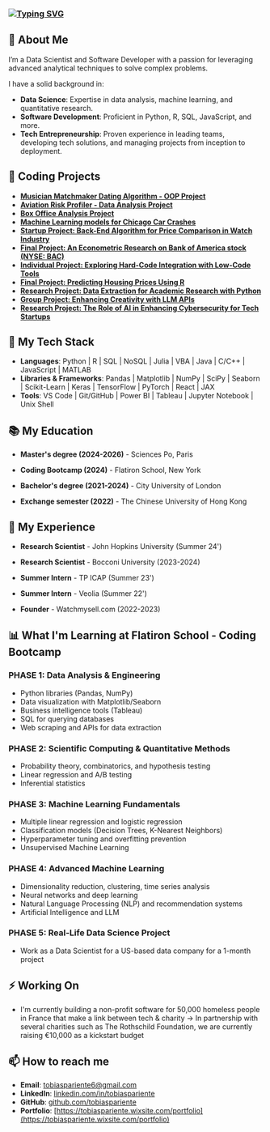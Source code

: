 ### [![Typing SVG](https://readme-typing-svg.herokuapp.com?font=Architects+Daughter&color=7AF79A&size=30&lines=Hello!+I'm+Tobias)](https://git.io/typing-svg)

## 🚀 About Me

I’m a Data Scientist and Software Developer with a passion for leveraging advanced analytical techniques to solve complex problems.

I have a solid background in:

- **Data Science**: Expertise in data analysis, machine learning, and quantitative research.
- **Software Development**: Proficient in Python, R, SQL, JavaScript, and more.
- **Tech Entrepreneurship**: Proven experience in leading teams, developing tech solutions, and managing projects from inception to deployment.

## 🌟 Coding Projects
- **[Musician Matchmaker Dating Algorithm - OOP Project](https://github.com/tobiaspariente/Musician-Matchmaking-OOP)**
- **[Aviation Risk Profiler - Data Analysis Project](https://github.com/tobiaspariente/Aircraft-Safety-USdata)**
- **[Box Office Analysis Project](https://github.com/tobiaspariente/BoxOffice-US)**
- **[Machine Learning models for Chicago Car Crashes](https://github.com/tobiaspariente/MLmodel-Chicago-Car-Crashes/tree/main)**
- **[Startup Project: Back-End Algorithm for Price Comparison in Watch Industry](https://tobiaspariente.wixsite.com/portfolio/post/startup-project-back-end-algorithm-for-price-comparison-in-watch-industry-1)**
- **[Final Project: An Econometric Research on Bank of America stock (NYSE: BAC)](https://tobiaspariente.wixsite.com/portfolio/post/final-project-an-econometric-research-on-bank-of-america-stock-nyse-bac)**
- **[Individual Project: Exploring Hard-Code Integration with Low-Code Tools](https://tobiaspariente.wixsite.com/portfolio/post/coding-bootcamp-individual-project-a-blog-for-math-data-enthusiast)**
- **[Final Project: Predicting Housing Prices Using R](https://tobiaspariente.wixsite.com/portfolio/post/harvardx-r-final-project-xxx)**
- **[Research Project: Data Extraction for Academic Research with Python](https://tobiaspariente.wixsite.com/portfolio/post/research-assistant-individual-project-extract-data-from-large-datasets)**
- **[Group Project: Enhancing Creativity with LLM APIs](https://tobiaspariente.wixsite.com/portfolio/post/enhancing-creativity-with-ai-testing-chatgpt-s-generative-capabilities)**
- **[Research Project: The Role of AI in Enhancing Cybersecurity for Tech Startups](https://tobiaspariente.wixsite.com/portfolio/post/ai-powered-cybersecurity-for-startups-a-comparative-study)**

## 🧠 My Tech Stack

- **Languages**: Python | R | SQL | NoSQL | Julia | VBA | Java | C/C++ | JavaScript | MATLAB
- **Libraries & Frameworks**: Pandas | Matplotlib | NumPy | SciPy | Seaborn | Scikit-Learn | Keras | TensorFlow | PyTorch | React | JAX
- **Tools**: VS Code | Git/GitHub | Power BI | Tableau | Jupyter Notebook | Unix Shell

## 📚 My Education

- **Master's degree (2024-2026)** - Sciences Po, Paris

- **Coding Bootcamp (2024)** - Flatiron School, New York

- **Bachelor's degree (2021-2024)** - City University of London

- **Exchange semester (2022)** - The Chinese University of Hong Kong

## 💼 My Experience

- **Research Scientist** - John Hopkins University (Summer 24')

- **Research Scientist** - Bocconi University (2023-2024)

- **Summer Intern** - TP ICAP (Summer 23')

- **Summer Intern** - Veolia (Summer 22')

- **Founder** - Watchmysell.com (2022-2023)

## 📊 What I'm Learning at Flatiron School - Coding Bootcamp

### PHASE 1: Data Analysis & Engineering
  - Python libraries (Pandas, NumPy)
  - Data visualization with Matplotlib/Seaborn
  - Business intelligence tools (Tableau)
  - SQL for querying databases
  - Web scraping and APIs for data extraction

### PHASE 2: Scientific Computing & Quantitative Methods
  - Probability theory, combinatorics, and hypothesis testing
  - Linear regression and A/B testing
  - Inferential statistics

### PHASE 3: Machine Learning Fundamentals
  - Multiple linear regression and logistic regression
  - Classification models (Decision Trees, K-Nearest Neighbors)
  - Hyperparameter tuning and overfitting prevention
  - Unsupervised Machine Learning

### PHASE 4: Advanced Machine Learning
  - Dimensionality reduction, clustering, time series analysis
  - Neural networks and deep learning
  - Natural Language Processing (NLP) and recommendation systems
  - Artificial Intelligence and LLM

### PHASE 5: Real-Life Data Science Project
  - Work as a Data Scientist for a US-based data company for a 1-month project

## ⚡ Working On

- I'm currently building a non-profit software for 50,000 homeless people in France that make a link between tech & charity -> In partnership with several charities such as The Rothschild Foundation, we are currently raising €10,000 as a kickstart budget

## 📫 How to reach me

- **Email**: tobiaspariente6@gmail.com
- **LinkedIn**: [linkedin.com/in/tobiaspariente](https://linkedin.com/in/tobiaspariente)
- **GitHub**: [github.com/tobiaspariente](https://github.com/tobiaspariente)
- **Portfolio**: [https://tobiaspariente.wixsite.com/portfolio](https://tobiaspariente.wixsite.com/portfolio)
